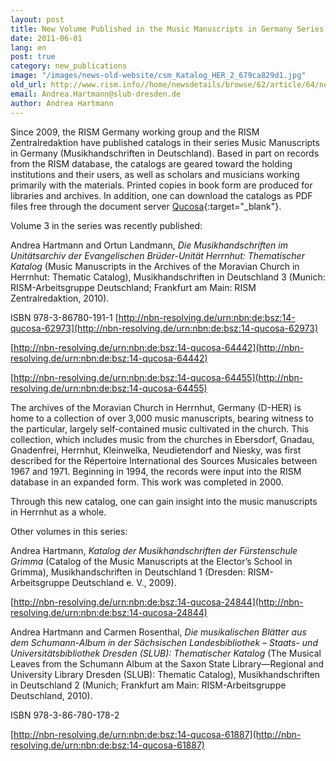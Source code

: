 ```yaml
---
layout: post
title: New Volume Published in the Music Manuscripts in Germany Series
date: 2011-06-01
lang: en
post: true
category: new_publications
image: "/images/news-old-website/csm_Katalog_HER_2_679ca829d1.jpg"
old_url: http://www.rism.info//home/newsdetails/browse/62/article/64/new-volume-published-in-the-music-manuscripts-in-germany-series.html
email: Andrea.Hartmann@slub-dresden.de
author: Andrea Hartmann
---
```


Since 2009, the RISM Germany working group and the RISM Zentralredaktion have published catalogs in their series Music Manuscripts in Germany (Musikhandschriften in Deutschland). Based in part on records from the RISM database, the catalogs are geared toward the holding institutions and their users, as well as scholars and musicians working primarily with the materials. Printed copies in book form are produced for libraries and archives. In addition, one can download the catalogs as PDF files free through the document server [Qucosa](http://www.qucosa.de/){:target="_blank"}.

Volume 3 in the series was recently published:

Andrea Hartmann and Ortun Landmann, _Die Musikhandschriften im Unitätsarchiv der Evangelischen Brüder-Unität Herrnhut: Thematischer Katalog_ (Music Manuscripts in the Archives of the Moravian Church in Herrnhut: Thematic Catalog), Musikhandschriften in Deutschland 3 (Munich: RISM-Arbeitsgruppe Deutschland; Frankfurt am Main: RISM Zentralredaktion, 2010).

ISBN 978-3-86780-191-1
[http://nbn-resolving.de/urn:nbn:de:bsz:14-qucosa-62973](http://nbn-resolving.de/urn:nbn:de:bsz:14-qucosa-62973)

[http://nbn-resolving.de/urn:nbn:de:bsz:14-qucosa-64442](http://nbn-resolving.de/urn:nbn:de:bsz:14-qucosa-64442)

[http://nbn-resolving.de/urn:nbn:de:bsz:14-qucosa-64455](http://nbn-resolving.de/urn:nbn:de:bsz:14-qucosa-64455)

The archives of the Moravian Church in Herrnhut, Germany (D-HER) is home to a collection of over 3,000 music manuscripts, bearing witness to the particular, largely self-contained music cultivated in the church. This collection, which includes music from the churches in Ebersdorf, Gnadau, Gnadenfrei, Herrnhut, Kleinwelka, Neudietendorf and Niesky, was first described for the Répertoire International des Sources Musicales between 1967 and 1971. Beginning in 1994, the records were input into the RISM database in an expanded form. This work was completed in 2000.

Through this new catalog, one can gain insight into the music manuscripts in Herrnhut as a whole.

Other volumes in this series:

Andrea Hartmann, _Katalog der Musikhandschriften der Fürstenschule Grimma_ (Catalog of the Music Manuscripts at the Elector’s School in Grimma), Musikhandschriften in Deutschland 1 (Dresden: RISM-Arbeitsgruppe Deutschland e. V., 2009).

[http://nbn-resolving.de/urn:nbn:de:bsz:14-qucosa-24844](http://nbn-resolving.de/urn:nbn:de:bsz:14-qucosa-24844)

Andrea Hartmann and Carmen Rosenthal, _Die musikalischen Blätter aus dem Schumann-Album in der Sächsischen Landesbibliothek – Staats- und Universitätsbibliothek Dresden (SLUB): Thematischer Katalog_ (The Musical Leaves from the Schumann Album at the Saxon State Library—Regional and University Library Dresden (SLUB): Thematic Catalog), Musikhandschriften in Deutschland 2 (Munich; Frankfurt am Main: RISM-Arbeitsgruppe Deutschland, 2010).

ISBN 978-3-86-780-178-2

[http://nbn-resolving.de/urn:nbn:de:bsz:14-qucosa-61887](http://nbn-resolving.de/urn:nbn:de:bsz:14-qucosa-61887)